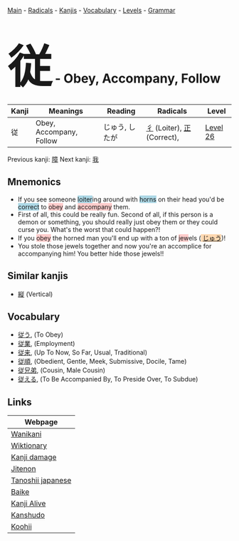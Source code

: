 <style> bigfont {font-size: 100px}</style>
[Main](../README.md) -
[Radicals](../radicals.md) -
[Kanjis](../kanjis.md) -
[Vocabulary](../vocabulary.md) -
[Levels](../levels.md) -
[Grammar](../grammar.md)
# <bigfont> 従</bigfont> - Obey, Accompany, Follow 

| Kanji | Meanings | Reading | Radicals | Level |
| --- | --- | --- | --- | --- |
| 従 | Obey, Accompany, Follow | じゅう, したが | [彳](../radicals/彳.md) (Loiter), [正](../radicals/正.md) (Correct),  | [Level 26](../levels/wk_level26.md) |

Previous kanji: [障](障.md) Next kanji: [我](我.md) 

## Mnemonics
 * If you see someone <span style="background-color:#ADD8E6"> loiter</span>ing around with <span style="background-color:#ADD8E6"> horns</span> on their head you'd be <span style="background-color:#ADD8E6"> correct</span> to <span style="background-color:#ffcccb"> obey</span> and <span style="background-color:#ffcccb"> accompany</span> them.
* First of all, this could be really fun. Second of all, if this person is a demon or something, you should really just obey them or they could curse you. What's the worst that could happen?!
* If you <span style="background-color:#ffcccb"> obey</span> the horned man you'll end up with a ton of <span style="background-color:#ffcccb"> jew</span>els (<span style="background-color:#fed8b1"> [じゅう](https://jisho.org/search/じゅう)</span>)!
* You stole those jewels together and now you're an accomplice for accompanying him! You better hide those jewels!!


## Similar kanjis
 * [縦](縦.md) (Vertical)


## Vocabulary
 * [従う](../vocabulary/従.md), (To Obey)
* [従業](../vocabulary/従.md), (Employment)
* [従来](../vocabulary/従.md), (Up To Now, So Far, Usual, Traditional)
* [従順](../vocabulary/従.md), (Obedient, Gentle, Meek, Submissive, Docile, Tame)
* [従兄弟](../vocabulary/従.md), (Cousin, Male Cousin)
* [従える](../vocabulary/従.md), (To Be Accompanied By, To Preside Over, To Subdue)



## Links 

| Webpage |
| --- |
| [Wanikani          ](https://www.wanikani.com/kanji/従) |
| [Wiktionary        ](https://en.wiktionary.org/wiki/従) |
| [Kanji damage      ](http://www.kanjidamage.com/kanji/search?utf8=✓&q=従) |
| [Jitenon           ](https://jitenon.com/kanji/従) |
| [Tanoshii japanese ](https://www.tanoshiijapanese.com/dictionary/kanji.cfm?k=従) |
| [Baike             ](https://baike.baidu.com/item/従) |
| [Kanji Alive       ](https://app.kanjialive.com/従) |
| [Kanshudo          ](https://www.kanshudo.com/searchmn?q=従) |
| [Koohii            ](https://kanji.koohii.com/study/kanji/従) |
